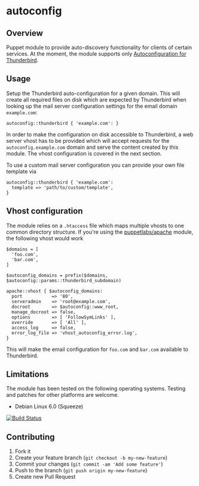 # autoconfig

## Overview

Puppet module to provide auto-discovery functionality for clients of certain services. At the moment, the module
supports only [Autoconfiguration for Thunderbird](https://developer.mozilla.org/en-US/docs/Mozilla/Thunderbird/Autoconfiguration).

## Usage

Setup the Thunderbird auto-configuration for a given domain. This will create all required files on disk which are
expected by Thunderbird when looking up the mail server configuration settings for the email domain `example.com`:

```
autoconfig::thunderbird { 'example.com': }
```

In order to make the configuration on disk accessible to Thunderbird, a web server vhost has to be provided which will
accept requests for the `autoconfig.example.com` domain and serve the content created by this module. The vhost
configuration is covered in the next section.

To use a custom mail server configuration you can provide your own file template via

```
autoconfig::thunderbird { 'example.com':
  template => 'path/to/custom/template',
}
```

## Vhost configuration

The module relies on a `.htaccess` file which maps multiple vhosts to one common directory structure. If you're using
the [puppetlabs/apache](https://forge.puppetlabs.com/puppetlabs/apache) module, the following vhost would work

```
$domains = [
  'foo.com',
  'bar.com',
]

$autoconfig_domains = prefix($domains, $autoconfig::params::thunderbird_subdomain)

apache::vhost { $autoconfig_domains:
  port           => '80',
  serveradmin    => 'root@example.com',
  docroot        => $autoconfig::www_root,
  manage_docroot => false,
  options        => [ 'FollowSymLinks' ],
  override       => [ 'All' ],
  access_log     => false,
  error_log_file => 'vhost_autoconfig_error.log',
}
```

This will make the email configuration for `foo.com` and `bar.com` available to Thunderbird.


## Limitations

The module has been tested on the following operating systems. Testing and patches for other platforms are welcome.

* Debian Linux 6.0 (Squeeze)

[![Build Status](https://travis-ci.org/tohuwabohu/puppet-autoconfig.png?branch=master)](https://travis-ci.org/tohuwabohu/puppet-autoconfig)

## Contributing

1. Fork it
2. Create your feature branch (`git checkout -b my-new-feature`)
3. Commit your changes (`git commit -am 'Add some feature'`)
4. Push to the branch (`git push origin my-new-feature`)
5. Create new Pull Request
